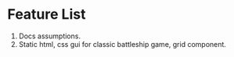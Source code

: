 # Feature List

1. Docs assumptions.
2. Static html, css gui for classic battleship game, grid component.
